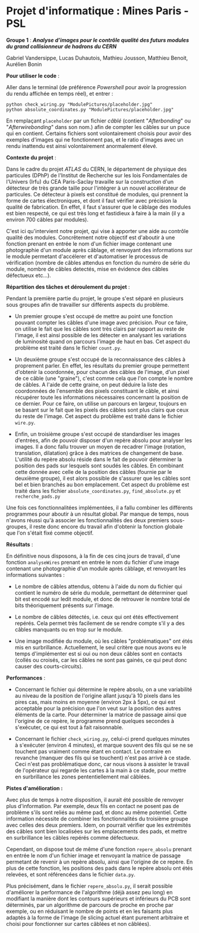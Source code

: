 # Projet d'informatique : Mines Paris - PSL

**Groupe 1** : **_Analyse d’images pour le contrôle qualité des futurs modules du grand collisionneur de hadrons du CERN_**

Gabriel Vandersippe, Lucas Duhautois, Mathieu Jousson, Matthieu Benoit, Aurélien Bonin

**Pour utiliser le code** :

Aller dans le terminal (de préférence _Powershell_ pour avoir la progression du rendu affichée en temps réel), et entrer :

```
python check_wiring.py "ModulePictures/placeholder.jpg"
python absolute_coordinates.py "ModulePictures/placeholder.jpg"
```

En remplaçant `placeholder` par un fichier _câblé_ (contient "_Afterbonding_" ou "_Afterwirebonding_" dans son nom.) afin de compter les câbles sur un puce qui en contient. Certains fichiers sont volontairement choisis pour avoir des exemples d'images qui ne fonctionnent pas, et le ratio d'images avec un rendu inattendu est ainsi volontairement anormalement élevé.

**Contexte du projet** :

Dans le cadre du projet _ATLAS_ du CERN, le département de physique des particules (DPhP) de l'Institut de Recherche sur les lois Fondamentales de l'Univers (Irfu) du CEA Paris-Saclay travaille sur la construction d'un détecteur de très grande taille pour l'intégrer à un nouvel accélérateur de particules. Ce détecteur à pixels est constitué de modules, qui prennent la forme de cartes électroniques, et dont il faut vérifier avec précision la qualité de fabrication. En effet, il faut s'assurer que le câblage des modules est bien respecté, ce qui est très long et fastidieux à faire à la main (il y a environ 700 câbles par modules).

C'est ici qu'intervient notre projet, qui vise à apporter une aide au contrôle qualité des modules. Concrêtement notre objectif est d'aboutir à une fonction prenant en entrée le nom d'un fichier image contenant une photographie d'un module après câblage, et renvoyant des informations sur le module permetant d'accélerer et d'automatiser le processus de vérification (nombre de câbles attendus en fonction du numéro de série du module, nombre de câbles detectés, mise en évidence des câbles défectueux etc...).

**Répartition des tâches et déroulement du projet** :

Pendant la première partie du projet, le groupe s'est séparé en plusieurs sous groupes afin de travailler sur différents aspects du problème.

- Un premier groupe s'est occupé de mettre au point une fonction pouvant compter les câbles d'une image avec précision. Pour ce faire, on utilise le fait que les câbles sont très clairs par rapport au reste de l'image, il est ainsi possible de les détecter en analysant les variations de luminosité quand on parcours l'image de haut en bas. Cet aspect du problème est traité dans le fichier `count.py`.

- Un deuxième groupe s'est occupé de la reconnaissance des câbles à proprement parler. En effet, les résultats du premier groupe permettent d'obtenir la coordonnée, pour chacun des câbles de l'image, d'un pixel de ce câble (une "graine"), c'est comme cela que l'on compte le nombre de câbles. A l'aide de cette graine, on peut déduire la liste des coordonnées de l'ensemble des pixels constituant le câble, et ainsi récupérer toute les informations nécessaires concernant la position de ce dernier. Pour ce faire, on utilise un parcours en largeur, toujours en se basant sur le fait que les pixels des câbles sont plus clairs que ceux du reste de l'image. Cet aspect du problème est traité dans le fichier `wire.py`.

- Enfin, un troisième groupe s'est occupé de standardiser les images d'entrées, afin de pouvoir disposer d'un repère absolu pour analyser les images. Il a donc fallu trouver un moyen de recadrer l'image (rotation, translation, dilatation) grâce à des matrices de changement de base. L'utilité du repère absolu réside dans le fait de pouvoir déterminer la position des pads sur lesquels sont soudés les câbles. En combinant cette donnée avec celle de la position des câbles (fournie par le deuxième groupe), il est alors possible de s'assurer que les câbles sont bel et bien branchés au bon emplacement. Cet aspect du problème est traité dans les fichier `absolute_coordinates.py`, `find_absolute.py` et `recherche_pads.py`

Une fois ces fonctionnalitées implémentées, il a fallu combiner les différents programmes pour aboutir à un résultat global. Par manque de temps, nous n'avons réussi qu'à associer les fonctionnalités des deux premiers sous-groupes, il reste donc encore du travail afin d'obtenir la fonction globale que l'on s'était fixé comme objectif.

**Résultats** :

En définitive nous disposons, à la fin de ces cinq jours de travail, d'une fonction `analyseWires` prenant en entrée le nom du fichier d'une image contenant une photographie d'un module après câblage, et renvoyant les informations suivantes :

- Le nombre de câbles attendus, obtenu à l'aide du nom du fichier qui contient le numéro de série du module, permettant de déterminer quel bit est encodé sur ledit module, et donc de retrouver le nombre total de bits théoriquement présents sur l'image.

- Le nombre de câbles détectés, i.e. ceux qui ont étés effectivement repérés. Cela permet très facilement de se rendre compte s'il y a des câbles manquants ou en trop sur le module.

- Une image modifiée du module, où les câbles "problématiques" ont étés mis en surbrillance. Actuellement, le seul critère que nous avons eu le temps d'implémenter est si oui ou non deux câbles sont en contacts (collés ou croisés, car les câbles ne sont pas gainés, ce qui peut donc causer des courts-circuits).

**Performances** :

- Concernant le fichier qui détermine le repère absolu, on a une variabilité au niveau de la position de l'origine allant jusqu'à 10 pixels dans les pires cas, mais moins en moyenne (environ 2px à 5px), ce qui est acceptable pour la précision que l'on veut sur la position des autres éléments de la carte.
  Pour déterminer la matrice de passage ainsi que l'origine de ce repère, le programme prend quelques secondes à s'exécuter, ce qui est tout à fait raisonnable.

- Concernant le fichier `check_wiring.py`, celui-ci prend quelques minutes à s'exécuter (environ 4 minutes), et marque souvent des fils qui se ne se touchent pas vraiment comme étant en contact. Le contraire en revanche (manquer des fils qui se touchent) n'est pas arrivé à ce stade. Ceci n'est pas problématique donc, car nous visons à assister le travail de l'opérateur qui regarde les cartes à la main à ce stade, pour mettre en surbrillance les zones pententiellement mal câblées.

**Pistes d'amélioration :**

Avec plus de temps à notre disposition, il aurait été possible de renvoyer plus d'information. Par exemple, deux fils en contact ne posent pas de problème s'ils sont reliés au même pad, et donc au même potentiel. Cette information nécessite de combiner les fonctionnalités du troisième groupe avec celles des deux premiers. Idem, on pourrait vérifier que les extrémités des câbles sont bien localisées sur les emplacements des pads, et mettre en surbrillance les câbles repérés comme défectueux.

Cependant, on dispose tout de même d'une fonction `repere_absolu` prenant en entrée le nom d'un fichier image et renvoyant la matrice de passage permetant de revenir à un repère absolu, ainsi que l'origine de ce repère. En plus de cette fonction, les positions des pads dans le repère absolu ont étés relevées, et sont référencées dans le fichier `data.py`.

Plus précisément, dans le fichier `repere_absolu.py`, il serait possible d'améliorer la performance de l'algorithme (déjà assez peu long) en modifiant la manière dont les contours supérieurs et inférieurs du PCB sont déterminés, par un algorithme de parcours de proche en proche par exemple, ou en réduisant le nombre de points et en les faisants plus adaptés à la forme de l'image (le slicing actuel étant purement arbitraire et choisi pour fonctionner sur cartes câblées et non câblées).
